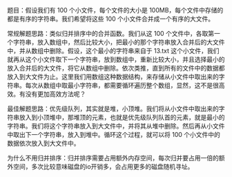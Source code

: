 <!--
 * @Author: your name
 * @Date: 2021-06-30 13:24:03
 * @LastEditTime: 2021-06-30 13:24:03
 * @LastEditors: Please set LastEditors
 * @Description: In User Settings Edit
 * @FilePath: /leetcode-bbbbrent/Application design/合并有序小文件.md
-->


题目：假设我们有 100 个小文件，每个文件的大小是 100MB，每个文件中存储的都是有序的字符串。我们希望将这些 100 个小文件合并成一个有序的大文件。


常规解题思路：类似归并排序中的合并函数。我们从这 100 个文件中，各取第一个字符串，放入数组中，然后比较大小，把最小的那个字符串放入合并后的大文件中，并从数组中删除。假设，这个最小的字符串来自于 13.txt 这个小文件，我们就再从这个小文件取下一个字符串，放到数组中，重新比较大小，并且选择最小的放入合并后的大文件，将它从数组中删除。依次类推，直到所有的文件中的数据都放入到大文件为止。这里我们用数组这种数据结构，来存储从小文件中取出来的字符串。每次从数组中取最小字符串，都需要循环遍历整个数组，显然，这不是很高效。有没有更加高效方法呢？


最佳解题思路：优先级队列，其实就是堆，小顶堆。我们将从小文件中取出来的字符串放入到小顶堆中，那堆顶的元素，也就是优先级队列队首的元素，就是最小的字符串。我们将这个字符串放入到大文件中，并将其从堆中删除。然后再从小文件中取出下一个字符串，放入到堆中。循环这个过程，就可以将 100 个小文件中的数据依次放入到大文件中。


为什么不用归并排序：归并排序需要占用额外内存空间，每次归并要占用一倍的额外空间，多次比较意味磁盘的io开销多，会占用更多的磁盘随机寻址。